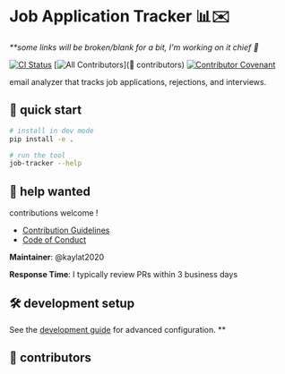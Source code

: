 # Job Application Tracker 📊✉️

*\*\*some links will be broken/blank for a bit, I'm working on it chief 🫡*

[![CI Status](https://github.com/kaylat2020/py-job-tracker/actions/workflows/ci.yml/badge.svg)](https://github.com/kaylat2020/py-job-tracker/actions) [![All Contributors](https://img.shields.io/github/all-contributors/kaylat2020/py-job-tracker?color=ee8449&style=flat-square)](🌟 contributors) [![Contributor Covenant](https://img.shields.io/badge/Contributor%20Covenant-2.1-4baaaa.svg)](CODE_OF_CONDUCT.md)

email analyzer that tracks job applications, rejections, and interviews.

## 🚀 quick start

```bash
# install in dev mode
pip install -e .

# run the tool
job-tracker --help
```

## 🤝 help wanted

contributions welcome !

- [Contribution Guidelines](CONTRIBUTING.md)
- [Code of Conduct](CODE_OF_CONDUCT.md)

**Maintainer**: @kaylat2020

**Response Time**: I typically review PRs within 3 business days

## 🛠️ development setup

See the [development guide](docs/DEVELOPMENT.md) for advanced configuration. **

## 🌟 contributors

<!-- ALL-CONTRIBUTORS-LIST:START - Do not remove -->
<!-- prettier-ignore-start -->
<!-- markdownlint-disable -->

<!-- markdownlint-restore -->
<!-- prettier-ignore-end -->

<!-- ALL-CONTRIBUTORS-LIST:END -->
